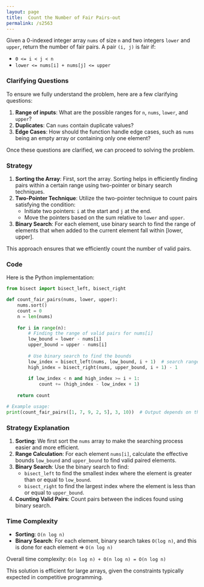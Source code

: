 ```yaml
---
layout: page
title:  Count the Number of Fair Pairs-out
permalink: /s2563
---
```


Given a 0-indexed integer array `nums` of size `n` and two integers `lower` and `upper`, return the number of fair pairs. A pair `(i, j)` is fair if:

- `0 <= i < j < n`
- `lower <= nums[i] + nums[j] <= upper`

### Clarifying Questions

To ensure we fully understand the problem, here are a few clarifying questions:

1. **Range of inputs**: What are the possible ranges for `n`, `nums`, `lower`, and `upper`?
2. **Duplicates**: Can `nums` contain duplicate values?
3. **Edge Cases**: How should the function handle edge cases, such as `nums` being an empty array or containing only one element?

Once these questions are clarified, we can proceed to solving the problem.

### Strategy

1. **Sorting the Array**: First, sort the array. Sorting helps in efficiently finding pairs within a certain range using two-pointer or binary search techniques.
2. **Two-Pointer Technique**: Utilize the two-pointer technique to count pairs satisfying the condition:
   - Initiate two pointers: `i` at the start and `j` at the end.
   - Move the pointers based on the sum relative to `lower` and `upper`.
3. **Binary Search**: For each element, use binary search to find the range of elements that when added to the current element fall within [lower, upper].

This approach ensures that we efficiently count the number of valid pairs. 

### Code

Here is the Python implementation:

```python
from bisect import bisect_left, bisect_right

def count_fair_pairs(nums, lower, upper):
    nums.sort()
    count = 0
    n = len(nums)
    
    for i in range(n):
        # Finding the range of valid pairs for nums[i]
        low_bound = lower - nums[i]
        upper_bound = upper - nums[i]
        
        # Use binary search to find the bounds
        low_index = bisect_left(nums, low_bound, i + 1)  # search range starts from i + 1
        high_index = bisect_right(nums, upper_bound, i + 1) - 1
        
        if low_index < n and high_index >= i + 1:
            count += (high_index - low_index + 1)
    
    return count

# Example usage:
print(count_fair_pairs([1, 7, 9, 2, 5], 3, 10))  # Output depends on the specific problem; this is an example usage.
```

### Strategy Explanation

1. **Sorting**: We first sort the `nums` array to make the searching process easier and more efficient.
2. **Range Calculation**: For each element `nums[i]`, calculate the effective bounds `low_bound` and `upper_bound` to find valid paired elements.
3. **Binary Search**: Use the binary search to find:
   - `bisect_left` to find the smallest index where the element is greater than or equal to `low_bound`.
   - `bisect_right` to find the largest index where the element is less than or equal to `upper_bound`.
4. **Counting Valid Pairs**: Count pairs between the indices found using binary search.

### Time Complexity

- **Sorting**: `O(n log n)`
- **Binary Search**: For each element, binary search takes `O(log n)`, and this is done for each element => `O(n log n)`

Overall time complexity: `O(n log n) + O(n log n) = O(n log n)`

This solution is efficient for large arrays, given the constraints typically expected in competitive programming.
